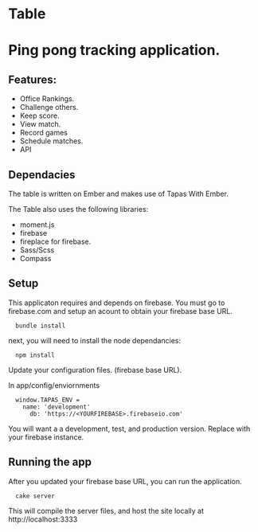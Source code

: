 # Table

Ping pong tracking application.
====

## Features:
  * Office Rankings.
  * Challenge others.
  * Keep score.
  * View match.
  * Record games
  * Schedule matches.
  * API
  
## Dependacies

The table is written on Ember and makes use of Tapas With Ember.

The Table also uses the following libraries:
  * moment.js
  * firebase
  * fireplace for firebase.
  * Sass/Scss
  * Compass

## Setup

This applicaton requires and depends on firebase. You must go to firebase.com and setup an acount to obtain your firebase base URL.

      bundle install

next, you will need to install the node dependancies:

      npm install

Update your configuration files. (firebase base URL).

In app/config/enviornments

      window.TAPAS_ENV =
        name: 'development'
          db: 'https://<YOURFIREBASE>.firebaseio.com'

You will want a a development, test, and production version. Replace <YOURFIREBASE> with your firebase instance. 

## Running the app

After you updated your firebase base URL, you can run the application.

      cake server

This will compile the server files, and host the site locally at http://localhost:3333



